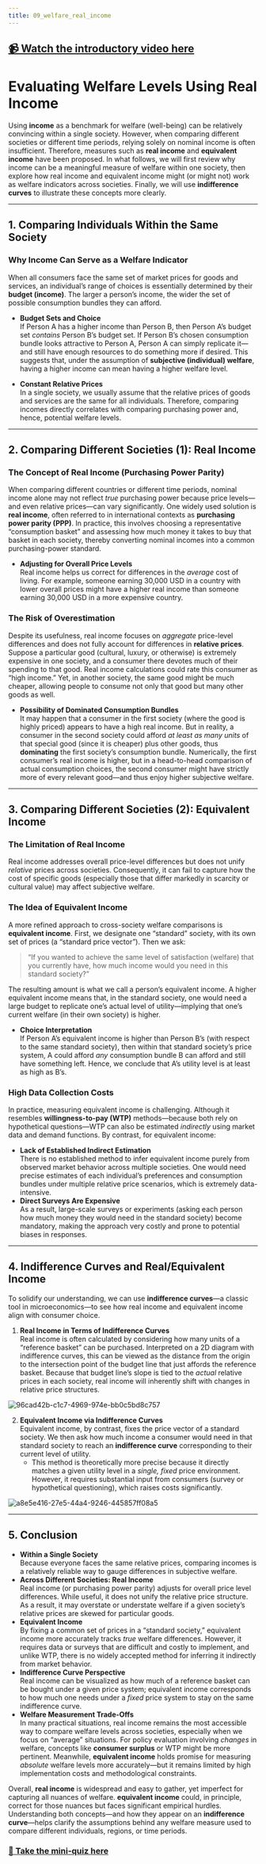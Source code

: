 ```yaml
---
title: 09_welfare_real_income
---
```


## [📹 Watch the introductory video here](https://wsdmoodle.waseda.jp/mod/millvi/view.php?id=5062267)
# Evaluating Welfare Levels Using Real Income

Using **income** as a benchmark for welfare (well-being) can be relatively convincing within a single society. However, when comparing different societies or different time periods, relying solely on nominal income is often insufficient. Therefore, measures such as **real income** and **equivalent income** have been proposed. In what follows, we will first review why income can be a meaningful measure of welfare within one society, then explore how real income and equivalent income might (or might not) work as welfare indicators across societies. Finally, we will use **indifference curves** to illustrate these concepts more clearly.

---

## 1. Comparing Individuals Within the Same Society

### Why Income Can Serve as a Welfare Indicator
When all consumers face the same set of market prices for goods and services, an individual’s range of choices is essentially determined by their **budget (income)**. The larger a person’s income, the wider the set of possible consumption bundles they can afford.

- **Budget Sets and Choice**  
  If Person A has a higher income than Person B, then Person A’s budget set *contains* Person B’s budget set. If Person B’s chosen consumption bundle looks attractive to Person A, Person A can simply replicate it—and still have enough resources to do something more if desired. This suggests that, under the assumption of **subjective (individual) welfare**, having a higher income can mean having a higher welfare level.

- **Constant Relative Prices**  
  In a single society, we usually assume that the relative prices of goods and services are the same for all individuals. Therefore, comparing incomes directly correlates with comparing purchasing power and, hence, potential welfare levels.

---

## 2. Comparing Different Societies (1): Real Income

### The Concept of Real Income (Purchasing Power Parity)
When comparing different countries or different time periods, nominal income alone may not reflect *true* purchasing power because price levels—and even relative prices—can vary significantly. One widely used solution is **real income**, often referred to in international contexts as **purchasing power parity (PPP)**. In practice, this involves choosing a representative “consumption basket” and assessing how much money it takes to buy that basket in each society, thereby converting nominal incomes into a common purchasing-power standard.

- **Adjusting for Overall Price Levels**  
  Real income helps us correct for differences in the *average* cost of living. For example, someone earning 30,000 USD in a country with lower overall prices might have a higher real income than someone earning 30,000 USD in a more expensive country.

### The Risk of Overestimation
Despite its usefulness, real income focuses on *aggregate* price-level differences and does not fully account for differences in **relative prices**. Suppose a particular good (cultural, luxury, or otherwise) is extremely expensive in one society, and a consumer there devotes much of their spending to that good. Real income calculations could rate this consumer as “high income.” Yet, in another society, the same good might be much cheaper, allowing people to consume not only that good but many other goods as well.

- **Possibility of Dominated Consumption Bundles**  
  It may happen that a consumer in the first society (where the good is highly priced) appears to have a high real income. But in reality, a consumer in the second society could afford *at least as many units* of that special good (since it is cheaper) plus other goods, thus **dominating** the first society’s consumption bundle. Numerically, the first consumer’s real income is higher, but in a head-to-head comparison of actual consumption choices, the second consumer might have strictly more of every relevant good—and thus enjoy higher subjective welfare.

---

## 3. Comparing Different Societies (2): Equivalent Income

### The Limitation of Real Income
Real income addresses overall price-level differences but does not unify *relative* prices across societies. Consequently, it can fail to capture how the cost of specific goods (especially those that differ markedly in scarcity or cultural value) may affect subjective welfare.

### The Idea of Equivalent Income
A more refined approach to cross-society welfare comparisons is **equivalent income**. First, we designate one “standard” society, with its own set of prices (a “standard price vector”). Then we ask:

> “If you wanted to achieve the same level of satisfaction (welfare) that you currently have, how much income would you need in this standard society?”

The resulting amount is what we call a person’s equivalent income. A higher equivalent income means that, in the standard society, one would need a large budget to replicate one’s actual level of utility—implying that one’s current welfare (in their own society) is higher.

- **Choice Interpretation**  
  If Person A’s equivalent income is higher than Person B’s (with respect to the same standard society), then within that standard society’s price system, A could afford *any* consumption bundle B can afford and still have something left. Hence, we conclude that A’s utility level is at least as high as B’s.

### High Data Collection Costs
In practice, measuring equivalent income is challenging. Although it resembles **willingness-to-pay (WTP)** methods—because both rely on hypothetical questions—WTP can also be estimated *indirectly* using market data and demand functions. By contrast, for equivalent income:

- **Lack of Established Indirect Estimation**  
  There is no established method to infer equivalent income purely from observed market behavior across multiple societies. One would need precise estimates of each individual’s preferences and consumption bundles under multiple relative price scenarios, which is extremely data-intensive.  
- **Direct Surveys Are Expensive**  
  As a result, large-scale surveys or experiments (asking each person how much money they would need in the standard society) become mandatory, making the approach very costly and prone to potential biases in responses.

---

## 4. Indifference Curves and Real/Equivalent Income

To solidify our understanding, we can use **indifference curves**—a classic tool in microeconomics—to see how real income and equivalent income align with consumer choice.

1. **Real Income in Terms of Indifference Curves**  
   Real income is often calculated by considering how many units of a “reference basket” can be purchased. Interpreted on a 2D diagram with indifference curves, this can be viewed as the distance from the origin to the intersection point of the budget line that just affords the reference basket. Because that budget line’s slope is tied to the *actual* relative prices in each society, real income will inherently shift with changes in relative price structures.

![96cad42b-c1c7-4969-974e-bb0c5bd8c757](https://hackmd.io/_uploads/B1RkJvI2kg.gif)

2. **Equivalent Income via Indifference Curves**  
   Equivalent income, by contrast, fixes the price vector of a standard society. We then ask how much income a consumer would need in that standard society to reach an **indifference curve** corresponding to their current level of utility.  
   - This method is theoretically more precise because it directly matches a given utility level in a *single, fixed* price environment. However, it requires substantial input from consumers (survey or hypothetical questioning), which raises costs significantly.

![a8e5e416-27e5-44a4-9246-445857ff08a5](https://hackmd.io/_uploads/B1y_CIIhJg.gif)


---

## 5. Conclusion

- **Within a Single Society**  
  Because everyone faces the same relative prices, comparing incomes is a relatively reliable way to gauge differences in subjective welfare.  
- **Across Different Societies: Real Income**  
  Real income (or purchasing power parity) adjusts for overall price level differences. While useful, it does not unify the relative price structure. As a result, it may overstate or understate welfare if a given society’s relative prices are skewed for particular goods.  
- **Equivalent Income**  
  By fixing a common set of prices in a “standard society,” equivalent income more accurately tracks *true* welfare differences. However, it requires data or surveys that are difficult and costly to implement, and unlike WTP, there is no widely accepted method for inferring it indirectly from market behavior.  
- **Indifference Curve Perspective**  
  Real income can be visualized as how much of a reference basket can be bought under a given price system; equivalent income corresponds to how much one needs under a *fixed* price system to stay on the same indifference curve.  
- **Welfare Measurement Trade-Offs**  
  In many practical situations, real income remains the most accessible way to compare welfare levels across societies, especially when we focus on “average” situations. For policy evaluation involving *changes* in welfare, concepts like **consumer surplus** or WTP might be more pertinent. Meanwhile, **equivalent income** holds promise for measuring *absolute* welfare levels more accurately—but it remains limited by high implementation costs and methodological constraints.

Overall, **real income** is widespread and easy to gather, yet imperfect for capturing all nuances of welfare. **equivalent income** could, in principle, correct for those nuances but faces significant empirical hurdles. Understanding both concepts—and how they appear on an **indifference curve**—helps clarify the assumptions behind any welfare measure used to compare different individuals, regions, or time periods.
### [📝 Take the mini-quiz here](https://wsdmoodle.waseda.jp/mod/quiz/view.php?id=5062545)
